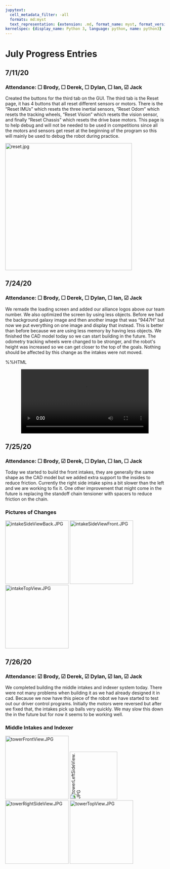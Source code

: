 ```yaml
---
jupytext:
  cell_metadata_filter: -all
  formats: md:myst
  text_representation: {extension: .md, format_name: myst, format_version: 0.12, jupytext_version: 1.6.0}
kernelspec: {display_name: Python 3, language: python, name: python3}
---
```

# July Progress Entries
## 7/11/20
### Attendance: &#9744; Brody, &#9744; Derek, &#9744; Dylan, &#9744; Ian, &#9745; Jack
Created the buttons for the third tab on the GUI. The third tab is the Reset page, it has 4 buttons that all reset different sensors or motors. There is the “Reset IMUs” which resets the three inertial sensors, “Reset Odom” which resets the tracking wheels, “Reset Vision” which resets the vision sensor, and finally “Reset Chassis” which resets the drive base motors. This page is to help debug and will not be needed to be used in competitions since all the motors and sensors get reset at the beginning of the program so this will mainly be used to debug the robot during practice.

<img src="././_images/7-July/7-11-20/reset.jpg" alt="reset.jpg" style="width: 400px;"/>


## 7/24/20
### Attendance: &#9744; Brody, &#9744; Derek, &#9744; Dylan, &#9744; Ian, &#9745; Jack
We remade the loading screen and added our alliance logos above our team number. We also optimized the screen by using less objects. Before we had the background galaxy image and then another image that was “9447H” but now we put everything on one image and display that instead. This is better than before because we are using less memory by having less objects.
We finished the CAD model today so we can start building in the future. The odometry tracking wheels were changed to be stronger, and the robot's height was increased so we can get closer to the top of the goals. Nothing should be affected by this change as the intakes were not moved.


%%HTML
<div align="middle">
<video width="80%" controls>
      <source src="././_images/7-July/7-24-20/loadingscreen.mp4" type="video/mp4">
</video></div>


## 7/25/20
### Attendance: &#9744; Brody, &#9745; Derek, &#9744; Dylan, &#9744; Ian, &#9744; Jack
Today we started to build the front intakes, they are generally the same shape as the CAD model but we added extra support to the insides to reduce friction. Currently the right side intake spins a bit slower than the left and we are working to fix it. One other improvement that might come in the future is replacing the standoff chain tensioner with spacers to reduce friction on the chain. 

### Pictures of Changes
<img src="././_images/7-July/7-25-20/intakeSideViewBack.JPG" alt="intakeSideViewBack.JPG" style="width: 200px;"/>
<img src="././_images/7-July/7-25-20/intakeSideViewFront.JPG" alt="intakeSideViewFront.JPG" style="width: 200px;"/>
<img src="././_images/7-July/7-25-20/intakeTopView.JPG" alt="intakeTopView.JPG" style="width: 200px;"/>


## 7/26/20
### Attendance: &#9745; Brody, &#9745; Derek, &#9745; Dylan, &#9745; Ian, &#9745; Jack
We completed building the middle intakes and indexer system today. There were not many problems when building it as we had already designed it in cad. Because we now have this piece of the robot we have started to test out our driver control programs. Initially the motors were reversed but after we fixed that, the intakes pick up balls very quickly. We may slow this down the in the future but for now it seems to be working well.

### Middle Intakes and Indexer
<img src="././_images/7-July/7-26-20/towerFrontView.JPG" alt="towerFrontView.JPG" style="width: 200px;"/>
<img src="././_images/7-July/7-26-20/towerLeftSideView.JPG" alt="towerLeftSideView.JPG" style="width: 150px; -webkit-transform: rotate(270deg);"/>
<img src="././_images/7-July/7-26-20/towerRightSideView.JPG" alt="towerRightSideView.JPG" style="width: 200px;"/>
<img src="././_images/7-July/7-26-20/towerTopView.JPG" alt="towerTopView.JPG" style="width: 200px;"/>
